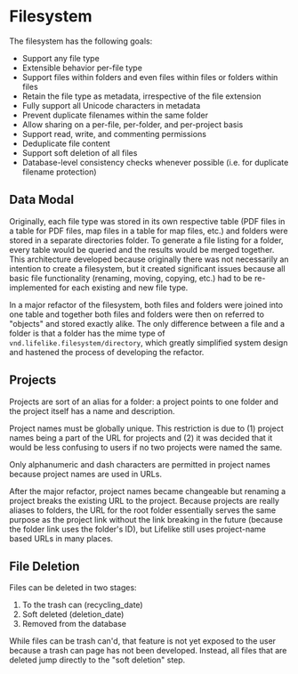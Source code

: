# Filesystem

The filesystem has the following goals:

-   Support any file type
-   Extensible behavior per-file type
-   Support files within folders and even files within files or folders within files
-   Retain the file type as metadata, irrespective of the file extension
-   Fully support all Unicode characters in metadata
-   Prevent duplicate filenames within the same folder
-   Allow sharing on a per-file, per-folder, and per-project basis
-   Support read, write, and commenting permissions
-   Deduplicate file content
-   Support soft deletion of all files
-   Database-level consistency checks whenever possible (i.e. for duplicate filename protection)

## Data Modal

Originally, each file type was stored in its own respective table (PDF files in a table for PDF files, map files in a table for map files, etc.) and folders were stored in a separate directories folder. To generate a file listing for a folder, every table would be queried and the results would be merged together. This architecture developed because originally there was not necessarily an intention to create a filesystem, but it created significant issues because all basic file functionality (renaming, moving, copying, etc.) had to be re-implemented for each existing and new file type.

In a major refactor of the filesystem, both files and folders were joined into one table and together both files and folders were then on referred to "objects" and stored exactly alike. The only difference between a file and a folder is that a folder has the mime type of `vnd.lifelike.filesystem/directory`, which greatly simplified system design and hastened the process of developing the refactor.

## Projects

Projects are sort of an alias for a folder: a project points to one folder and the project itself has a name and description.

Project names must be globally unique. This restriction is due to (1) project names being a part of the URL for projects and (2) it was decided that it would be less confusing to users if no two projects were named the same.

Only alphanumeric and dash characters are permitted in project names because project names are used in URLs.

After the major refactor, project names became changeable but renaming a project breaks the existing URL to the project. Because projects are really aliases to folders, the URL for the root folder essentially serves the same purpose as the project link without the link breaking in the future (because the folder link uses the folder's ID), but Lifelike still uses project-name based URLs in many places.

## File Deletion

Files can be deleted in two stages:

1. To the trash can (recycling_date)
2. Soft deleted (deletion_date)
3. Removed from the database

While files can be trash can'd, that feature is not yet exposed to the user because a trash can page has not been developed. Instead, all files that are deleted jump directly to the "soft deletion" step.
